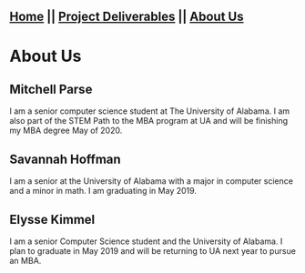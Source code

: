 ## [Home](README.md) || [Project Deliverables](project-deliverables.md) || [About Us](about-us.md)
# About Us
## Mitchell Parse
I am a senior computer science student at The University of Alabama. I am also part of the STEM Path to the MBA program at UA and will be finishing my MBA degree May of 2020.

## Savannah Hoffman
I am a senior at the University of Alabama with a major in computer science and a minor in math. I am graduating in May 2019.

## Elysse Kimmel
I am a senior Computer Science student and the University of Alabama. I plan to graduate in May 2019 and will be returning to UA next year to pursue an MBA. 
